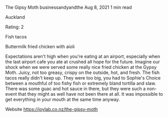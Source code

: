 The Gipsy Moth
businessandyandthe
Aug 8, 2021
1 min read

Auckland

Rating: 2

Fish tacos

Buttermilk fried chicken with aioli

Expectations aren't high when you're eating at an airport, especially when the last airport cafe you ate at crushed all hope for the future. Imagine our shock when we were served some really nice fried chicken at the Gypsy Moth. Juicy, not too greasy, crispy on the outside, hot, and fresh. The fish tacos really didn't keep up. They were too big, you had to Sophie's Choice between a mouthful of too fishy fish or extremely bland tortilla and slaw. There was some guac and hot sauce in there, but they were such a non-event that they might as well have not been there at all. It was impossible to get everything in your mouth at the same time anyway.

Website https://joylab.co.nz/the-gipsy-moth